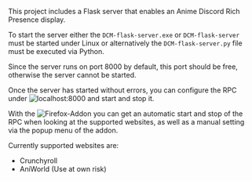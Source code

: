 This project includes a Flask server that enables an Anime Discord Rich Presence display. 

To start the server either the `DCM-flask-server.exe` or `DCM-flask-server` must be started under Linux or alternatively the `DCM-flask-server.py` file must be executed via Python.

Since the server runs on port 8000 by default, this port should be free, otherwise the server cannot be started.

Once the server has started without errors, you can configure the RPC under ![localhost:8000](localhost:8000) and start and stop it.

With the ![Firefox-Addon ](https://addons.mozilla.org/en-US/firefox/addon/anime-discord-rpc1/?utm_source=addons.mozilla.org&utm_medium=referral&utm_content=search) you can get an automatic start and stop of the RPC when looking at the supported websites, as well as a manual setting via the popup menu of the addon.

Currently supported websites are:
- Crunchyroll
- AniWorld (Use at own risk)
